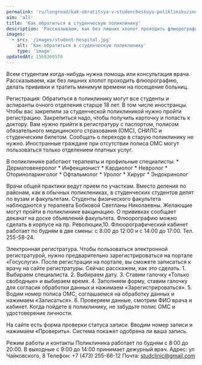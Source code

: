 ```yaml
---
permalink: 'ru/longread/kak-obratitsya-v-studencheskuyu-polikliniku/index.html'
aim: 'all'
title: 'Как обратиться в студенческую поликлинику'
description: 'Рассказываем, как без лишних хлопот проходить флюорографию, делать прививки и тратить минимум времени на посещение больниц'
images:
  - src: '/images/student-hospital.jpg'
    alt: 'Как обратиться в студенческую поликлинику'
    type: 'image'
updatedAt: 1568360578
---
```

Всем студентам когда-нибудь нужна помощь или консультация врача. Рассказываем, как без лишних хлопот проходить флюорографию, делать прививки и тратить минимум времени на посещение больниц.

Регистрация: Обратиться в поликлинику могут все студенты и аспиранты очного отделения старше 18 лет. В том числе иностранцы. Чтобы вас закрепили за студенческой поликлиникой нужно пройти регистрацию. Закрепиться надо, чтобы получить карточку и попасть к доктору. Вам нужно прийти в регистратуру с паспортом, полисом обязательного медицинского страхования (ОМС), СНИЛС и студенческим билетом. Сообщать о переходе в старую поликлинику не нужно. Иностранные граждане при отсутствии полиса ОМС могут пользоваться только отделением платных услуг.

В поликлинике работают терапевты и профильные специалисты: \* Дерматовенеролог \* Инфекционист \* Кардиолог \* Невролог \* Оториноларинголог \* Офтальмолог \* Уролог \* Хирург \* Эндокринолог

Врачи общей практики ведут прием по участкам. Вместо деления по районам, как в обычных поликлениках, в студенческих студентов делят по вузам и факультетам. Студенты физического факультета наблюдаются у терапевта Бобковой Светланы Николаевны. Желающие могут пройти в поликлинике вакцинацию. О прививках сообщает деканат на доске объявлений факультета. Флюорографию можно сделать в корпусе на пр. Революции,10. Флюорографический кабинет работает по будням в две смены: с 8:00 до 12:00 и с 14:00 до 17:00. Тел. 255-58-24.

Электронная регистратура. Чтобы пользоваться электронной регистратурой, нужно предварительно зарегистрироваться на портале «Госуслуги». После регистрации на портале, вы сможете записаться к врачу на сайте регистратуры. Сейчас расскажем, как это сделать. 1. Выбираем специалиста. 2. Выбираем дату. 3. Ставим галочку «Только свободные» и выбираем время. 4. Заполняем форму, ставим галочку для согласия обработки данных и нажимаем «Зарегистрироваться». 5. Водим номер полиса ОМС, соглашаемся на обработку данных и нажимаем «Записаться». 6. Проверяем данные, смотрим ФИО врача и кабинет. Когда пойдете в поликлинику, не забудьте полис ОМС и удостоверение личности.

На сайте есть форма проверки статуса записи. Вводим номер записи и нажимаем «Проверить». Система покажет одобрена ли ваша запись.

Режим работы и контакты Поликлиника работает по будням с 8:00 до 20:00. В выходные с 9:00 до 14:00 принимает дежурный врач. Адрес: ул Чайковского, 8 Телефон: +7 (473) 255-66-12 Почта: [studclinic@gmail.com](mailto:studclinic@gmail.com)
